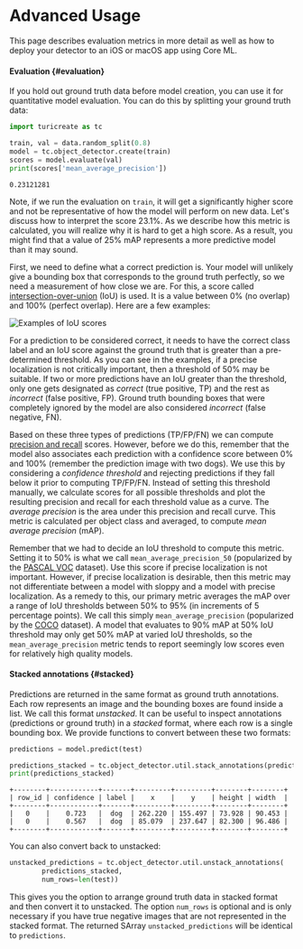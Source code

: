 # Advanced Usage

This page describes evaluation metrics in more detail as well as how to deploy
your detector to an iOS or macOS app using Core ML.

#### Evaluation {#evaluation}

If you hold out ground truth data before model creation, you can use it for
quantitative model evaluation. You can do this by splitting your ground truth
data:

```python
import turicreate as tc

train, val = data.random_split(0.8)
model = tc.object_detector.create(train)
scores = model.evaluate(val)
print(scores['mean_average_precision'])
```
```no-highlight
0.23121281
```

Note, if we run the evaluation on `train`, it will get a significantly higher
score and not be representative of how the model will perform on new data.
Let's discuss how to interpret the score 23.1%.  As we describe how this metric
is calculated, you will realize why it is hard to get a high score. As a
result, you might find that a value of 25% mAP represents a more predictive
model than it may sound.

First, we need to define what a correct prediction is.
Your model will unlikely give a bounding box that corresponds to the ground
truth perfectly, so we need a measurement of how close we are. For this,
a score called
[intersection-over-union](https://en.wikipedia.org/wiki/Jaccard_index) (IoU) is
used. It is a value between 0% (no overlap) and 100% (perfect overlap). Here
are a few examples:

![Examples of IoU scores](images/iou_examples.png)

For a prediction to be considered correct, it needs to have the correct class
label and an IoU score against the ground truth that is greater than a
pre-determined threshold. As you can see in the examples, if a precise
localization is not critically important, then a threshold of 50% may be suitable. If two
or more predictions have an IoU greater than the threshold, only one gets
designated as *correct* (true positive, TP) and the rest as *incorrect* (false
positive, FP). Ground truth bounding boxes that were completely ignored by the model are also considered *incorrect* (false negative, FN).

Based on these three types of predictions (TP/FP/FN) we can compute [precision
and recall](https://en.wikipedia.org/wiki/Precision_and_recall) scores.
However, before we do this, remember that the model also associates each
prediction with a confidence score between 0% and 100% (remember the prediction
image with two dogs).  We use this by considering a *confidence threshold* and
rejecting predictions if they fall below it prior to computing TP/FP/FN.
Instead of setting this threshold manually, we calculate scores for all
possible thresholds and plot the resulting precision and recall for each
threshold value as a curve. The *average precision* is the area under this
precision and recall curve.  This metric is calculated per object class and
averaged, to compute *mean average precision* (mAP).

Remember that we had to decide an IoU threshold to compute this metric. Setting
it to 50% is what we call `mean_average_precision_50` (popularized by the [PASCAL
VOC](http://host.robots.ox.ac.uk/pascal/VOC/) dataset). Use this score if precise localization is not
important. However, if precise localization is desirable, then this metric may not
differentiate between a model with sloppy and a model with precise
localization. As a remedy to this, our primary metric averages
the mAP over a range of IoU thresholds between 50% to 95% (in increments of 5
percentage points). We call this simply `mean_average_precision` (popularized by the
[COCO](http://cocodataset.org/) dataset). A model that evaluates to 90% mAP at 50% IoU threshold
may only get 50% mAP at varied IoU thresholds, so the `mean_average_precision` metric tends
to report seemingly low scores even for relatively high quality models.

#### Stacked annotations {#stacked}
Predictions are returned in the same format as ground truth annotations. Each row
represents an image and the bounding boxes are found inside a list. We call this format
*unstacked*. It can be useful to inspect annotations (predictions or ground truth)
in a *stacked* format, where each row is a single bounding box. We provide functions
to convert between these two formats:

```python
predictions = model.predict(test)

predictions_stacked = tc.object_detector.util.stack_annotations(predictions)
print(predictions_stacked)
```
```no-highlight
+--------+------------+-------+---------+---------+--------+--------+
| row_id | confidence | label |    x    |    y    | height | width  |
+--------+------------+-------+---------+---------+--------+--------+
|   0    |    0.723   |  dog  | 262.220 | 155.497 | 73.928 | 90.453 |
|   0    |    0.567   |  dog  | 85.079  | 237.647 | 82.300 | 96.486 |
+--------+------------+-------+---------+---------+--------+--------+
```

You can also convert back to unstacked:

```python
unstacked_predictions = tc.object_detector.util.unstack_annotations(
        predictions_stacked,
        num_rows=len(test))
```

This gives you the option to arrange ground truth data in stacked format and
then convert it to unstacked. The option `num_rows` is optional and is only
necessary if you have true negative images that are not represented in the
stacked format. The returned SArray `unstacked_predictions` will be identical
to `predictions`.

